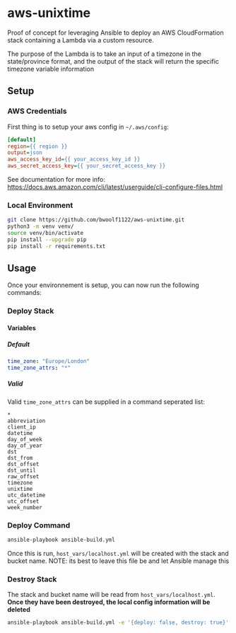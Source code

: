 # aws-unixtime

Proof of concept for leveraging Ansible to deploy an AWS CloudFormation stack containing a Lambda via a custom resource.

The purpose of the Lambda is to take an input of a timezone in the state/province format, and the output of the stack will return the specific timezone variable information

## Setup

### AWS Credentials

First thing is to setup your aws config in `~/.aws/config`:

```ini
[default]
region={{ region }}
output=json
aws_access_key_id={{ your_access_key_id }}
aws_secret_access_key={{ your_secret_access_key }}
```

See documentation for more info: https://docs.aws.amazon.com/cli/latest/userguide/cli-configure-files.html

### Local Environment

```bash
git clone https://github.com/bwoolf1122/aws-unixtime.git
python3 -m venv venv/
source venv/bin/activate
pip install --upgrade pip
pip install -r requirements.txt
```

## Usage

Once your environnement is setup, you can now run the following commands:

### Deploy Stack

#### Variables

##### Default

```yaml
time_zone: "Europe/London"
time_zone_attrs: "*"
```

##### Valid

Valid `time_zone_attrs` can be supplied in a command seperated list:

```
*
abbreviation
client_ip
datetime
day_of_week
day_of_year
dst
dst_from
dst_offset
dst_until
raw_offset
timezone
unixtime
utc_datetime
utc_offset
week_number
```

### Deploy Command

```bash
ansible-playbook ansible-build.yml
```

Once this is run, `host_vars/localhost.yml` will be created with the stack and bucket name. NOTE: its best to leave this file be and let Ansible manage this

### Destroy Stack

The stack and bucket name will be read from `host_vars/localhost.yml`. __Once they have been destroyed, the local config information will be deleted__

```bash
ansible-playbook ansible-build.yml -e '{deploy: false, destroy: true}'
```
